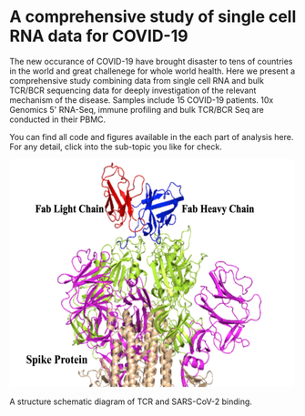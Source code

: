 # A comprehensive study of single cell RNA data for COVID-19

The new occurance of COVID-19 have brought disaster to tens of countries in the world and great challenege for whole world health. Here we present a comprehensive study combining data from single cell RNA and bulk TCR/BCR sequencing data for deeply investigation of the relevant mechanism of the disease. Samples include 15 COVID-19 patients. 10x Genomics 5' RNA-Seq, immune profiling and bulk TCR/BCR Seq are conducted in their PBMC.

You can find all code and figures available in the each part of analysis here. For any detail, click into the sub-topic you like for check.

<img  src="./github.png" width="500" height="400" >

A structure schematic diagram of TCR and SARS-CoV-2 binding. 
